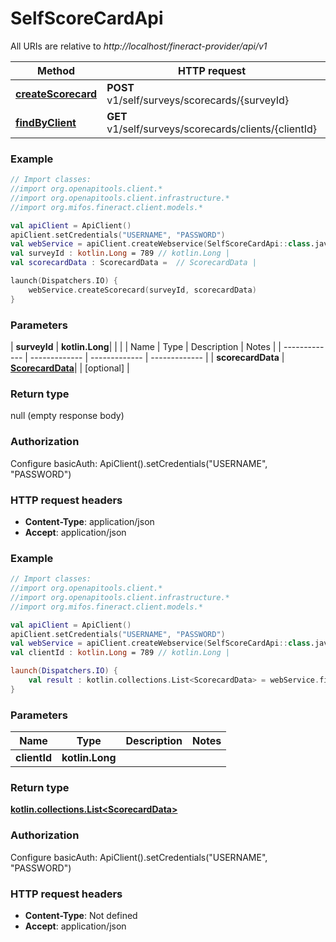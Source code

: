 # SelfScoreCardApi

All URIs are relative to *http://localhost/fineract-provider/api/v1*

| Method | HTTP request | Description |
| ------------- | ------------- | ------------- |
| [**createScorecard**](SelfScoreCardApi.md#createScorecard) | **POST** v1/self/surveys/scorecards/{surveyId} |  |
| [**findByClient**](SelfScoreCardApi.md#findByClient) | **GET** v1/self/surveys/scorecards/clients/{clientId} |  |





### Example
```kotlin
// Import classes:
//import org.openapitools.client.*
//import org.openapitools.client.infrastructure.*
//import org.mifos.fineract.client.models.*

val apiClient = ApiClient()
apiClient.setCredentials("USERNAME", "PASSWORD")
val webService = apiClient.createWebservice(SelfScoreCardApi::class.java)
val surveyId : kotlin.Long = 789 // kotlin.Long | 
val scorecardData : ScorecardData =  // ScorecardData | 

launch(Dispatchers.IO) {
    webService.createScorecard(surveyId, scorecardData)
}
```

### Parameters
| **surveyId** | **kotlin.Long**|  | |
| Name | Type | Description  | Notes |
| ------------- | ------------- | ------------- | ------------- |
| **scorecardData** | [**ScorecardData**](ScorecardData.md)|  | [optional] |

### Return type

null (empty response body)

### Authorization


Configure basicAuth:
    ApiClient().setCredentials("USERNAME", "PASSWORD")

### HTTP request headers

 - **Content-Type**: application/json
 - **Accept**: application/json




### Example
```kotlin
// Import classes:
//import org.openapitools.client.*
//import org.openapitools.client.infrastructure.*
//import org.mifos.fineract.client.models.*

val apiClient = ApiClient()
apiClient.setCredentials("USERNAME", "PASSWORD")
val webService = apiClient.createWebservice(SelfScoreCardApi::class.java)
val clientId : kotlin.Long = 789 // kotlin.Long | 

launch(Dispatchers.IO) {
    val result : kotlin.collections.List<ScorecardData> = webService.findByClient(clientId)
}
```

### Parameters
| Name | Type | Description  | Notes |
| ------------- | ------------- | ------------- | ------------- |
| **clientId** | **kotlin.Long**|  | |

### Return type

[**kotlin.collections.List&lt;ScorecardData&gt;**](ScorecardData.md)

### Authorization


Configure basicAuth:
    ApiClient().setCredentials("USERNAME", "PASSWORD")

### HTTP request headers

 - **Content-Type**: Not defined
 - **Accept**: application/json

